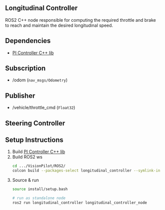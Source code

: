 ## Longitudinal Controller

ROS2 C++ node responsible for computing the required throttle and brake to reach and maintain the desired longitudinal speed.

## Dependencies
- [PI Controller C++ lib](./../../../Control/Longitudinal/PI_Controller/README.md)

## Subscription
- /odom (`nav_msgs/Odometry`)

## Publisher
- /vehicle/throttle_cmd (`Float32`)
## Steering Controller

## Setup Instructions
1. Build [PI Controller C++ lib](./../../../Control/Longitudinal/PI_Controller/README.md)
2. Build ROS2 ws
   ```sh
   cd .../VisionPilot/ROS2/
   colcon build --packages-select longitudinal_controller --symlink-install
3. Source & run
    ```sh
    source install/setup.bash
    
    # run as standalone node
    ros2 run longitudinal_controller longitudinal_controller_node
